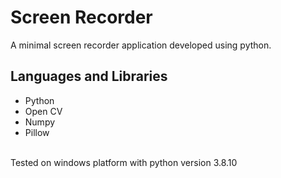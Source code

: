 # Screen Recorder
A minimal screen recorder application developed using python.

## Languages and Libraries
- Python
- Open CV
- Numpy
- Pillow
<br/>
Tested on windows platform with python version 3.8.10
